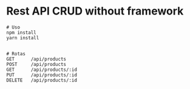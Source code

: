 # Rest API CRUD without framework

```
# Uso
npm install
yarn install


# Rotas
GET      /api/products
POST     /api/products
GET      /api/products/:id
PUT      /api/products/:id
DELETE   /api/products/:id

```
